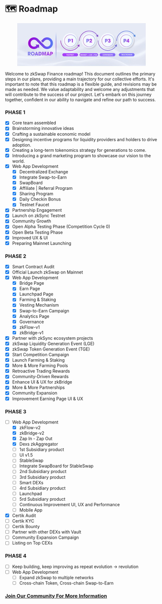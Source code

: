 # 🗺 Roadmap

<figure><img src="../.gitbook/assets/roadmap.jpg" alt=""><figcaption></figcaption></figure>

Welcome to zkSwap Finance roadmap! This document outlines the primary steps in our plans, providing a main trajectory for our collective efforts. It's important to note that this roadmap is a flexible guide, and revisions may be made as needed. We value adaptability and welcome any adjustments that will contribute to the success of our project. Let's embark on this journey together, confident in our ability to navigate and refine our path to success.

### **PHASE 1**

* [x] Core team assembled
* [x] Brainstorming innovative ideas&#x20;
* [x] Crafting a sustainable economic model&#x20;
* [x] Designing incentive programs for liquidity providers and holders to drive adoption.&#x20;
* [x] Creating a long-term tokenomics strategy for generations to come.&#x20;
* [x] Introducing a grand marketing program to showcase our vision to the world.
* [x] Web App Development
  * [x] Decentralized Exchange
  * [x] Integrate Swap-to-Earn
  * [x] SwapBoard
  * [x] Affiliate | Referral Program
  * [x] Sharing Program
  * [x] Daily Checkin Bonus
  * [x] Testnet Faucet
* [x] Partnership Engagement
* [x] Launch on zkSync Testnet
* [x] Community Growth
* [x] Open Alpha Testing Phase (Competition Cycle 0)
* [x] Open Beta Testing Phase
* [x] Improved UX & UI
* [x] Preparing Mainnet Launching

### **PHASE 2**

* [x] Smart Contract Audit
* [x] Official Launch zkSwap on Mainnet
* [x] Web App Development
  * [x] Bridge Page
  * [x] Earn Page
  * [x] Launchpad Page
  * [x] Farming & Staking
  * [x] Vesting Mechanism
  * [x] Swap-to-Earn Campaign
  * [x] Analytics Page
  * [x] Governance
  * [x] zkFlow-v1
  * [x] zkBridge-v1
* [x] Partner with zkSync ecosystem projects
* [x] zkSwap Liquidity Generation Event (LGE)
* [x] zkSwap Token Generation Event (TGE)
* [x] Start Competition Campaign
* [x] Launch Farming & Staking&#x20;
* [x] More & More Farming Pools
* [x] Retroactive Trading Rewards&#x20;
* [x] Community-Driven Rewards&#x20;
* [x] Enhance UI & UX for zkBridge
* [x] More & More Partnerships
* [x] Community Expansion
* [x] Improvement Earning Page UI & UX

### **PHASE 3**

* [ ] Web App Development
  * [x] zkFlow-v2
  * [x] zkBridge-v2
  * [x] Zap In - Zap Out
  * [x] Dexs zkAggregator
  * [ ] 1st Subsidiary product
  * [ ] UI v1.5
  * [ ] StableSwap
  * [ ] Integrate SwapBoard for StableSwap
  * [ ] 2nd Subsidiary product
  * [ ] 3rd Subsidiary product
  * [ ] Smart DEXs
  * [ ] 4rd Subsidiary product
  * [ ] Launchpad
  * [ ] 5rd Subsidiary product
  * [ ] Continuous Improvement UI, UX and Performance
  * [ ] Mobile App
* [x] Certik Audit
* [ ] Certik KYC
* [ ] Certik Bounty
* [ ] Partner with other DEXs with Vault
* [ ] Community Expansion Campaign
* [ ] Listing on Top CEXs

### **PHASE 4**

* [ ] Keep building, keep improving as repeat evolution -> revolution
* [ ] Web App Development
  * [ ] Expand zkSwap to multiple networks
  * [ ] Cross-chain Token, Cross-chain Swap-to-Earn

### [**Join Our Community For More Information**](../official-links.md) 

